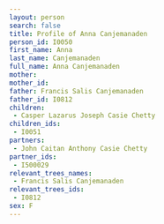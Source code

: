 ```yaml
---
layout: person
search: false
title: Profile of Anna Canjemanaden
person_id: I0050
first_name: Anna
last_name: Canjemanaden
full_name: Anna Canjemanaden
mother: 
mother_id: 
father: Francis Salis Canjemanaden
father_id: I0812
children:
 - Casper Lazarus Joseph Casie Chetty
children_ids:
 - I0051
partners:
 - John Caitan Anthony Casie Chetty
partner_ids:
 - I500029
relevant_trees_names:
 - Francis Salis Canjemanaden
relevant_trees_ids:
 - I0812
sex: F
---
```


